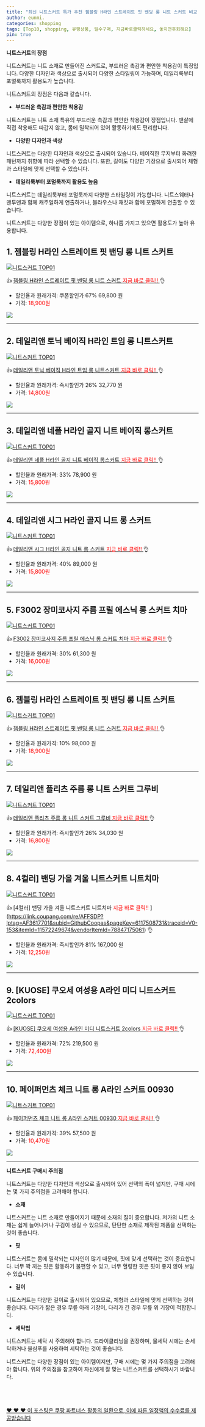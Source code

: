 ```yaml
---
title: "최신 니트스커트 특가 추천 젬블링 H라인 스트레이트 핏 밴딩 롱 니트 스커트 비교 장점"
author: eunmi.
categories: shopping
tags: [Top10, shopping, 유행상품, 필수구매, 지금바로클릭하세요, 놓치면후회해요]
pin: true
---
```

**니트스커트의 장점**

니트스커트는 니트 소재로 만들어진 스커트로, 부드러운 촉감과 편안한 착용감이 특징입니다. 다양한 디자인과 색상으로 출시되어 다양한 스타일링이 가능하며, 데일리룩부터 포멀룩까지 활용도가 높습니다.

니트스커트의 장점은 다음과 같습니다.

* **부드러운 촉감과 편안한 착용감**

니트스커트는 니트 소재 특유의 부드러운 촉감과 편안한 착용감이 장점입니다. 맨살에 직접 착용해도 따갑지 않고, 몸에 밀착되어 있어 활동하기에도 편리합니다.

* **다양한 디자인과 색상**

니트스커트는 다양한 디자인과 색상으로 출시되어 있습니다. 베이직한 무지부터 화려한 패턴까지 취향에 따라 선택할 수 있습니다. 또한, 길이도 다양한 기장으로 출시되어 체형과 스타일에 맞게 선택할 수 있습니다.

* **데일리룩부터 포멀룩까지 활용도 높음**

니트스커트는 데일리룩부터 포멀룩까지 다양한 스타일링이 가능합니다. 니트스웨터나 맨투맨과 함께 캐주얼하게 연출하거나, 블라우스나 재킷과 함께 포멀하게 연출할 수 있습니다.

니트스커트는 다양한 장점이 있는 아이템으로, 하나쯤 가지고 있으면 활용도가 높아 유용합니다.

   

## 1. 젬블링 H라인 스트레이트 핏 밴딩 롱 니트 스커트

[![니트스커트 TOP01](https://thumbnail6.coupangcdn.com/thumbnails/remote/230x230ex/image/retail/images/1054252779180677-950aaab0-0671-418a-8e24-37f0ae8c8448.jpg)](https://link.coupang.com/re/AFFSDP?lptag=AF3617701&subid=GithubCoopas&pageKey=7581175895&traceid=V0-153&itemId=20012965194&vendorItemId=87109823863)


👍 [젬블링 H라인 스트레이트 핏 밴딩 롱 니트 스커트 <font color=red> 지금 바로 클릭!! </font> ](https://link.coupang.com/re/AFFSDP?lptag=AF3617701&subid=GithubCoopas&pageKey=7581175895&traceid=V0-153&itemId=20012965194&vendorItemId=87109823863) 👌 


- 할인율과 원래가격: 쿠폰할인가 67%  69,800   원
- 가격: <span style='color:red'>18,900원</span>

[![](/discount_price.png)](https://link.coupang.com/re/AFFSDP?lptag=AF3617701&subid=GithubCoopas&pageKey=7581175895&traceid=V0-153&itemId=20012965194&vendorItemId=87109823863)

---


   

## 2. 데일리앤 토닉 베이직 H라인 트임 롱 니트스커트

[![니트스커트 TOP01](https://thumbnail6.coupangcdn.com/thumbnails/remote/230x230ex/image/vendor_inventory/6673/2834d4dafe94b0a9130833e71ff8107afd2699ae47cabaad5f99b1b17969.jpg)](https://link.coupang.com/re/AFFSDP?lptag=AF3617701&subid=GithubCoopas&pageKey=6109074930&traceid=V0-153&itemId=11501921608&vendorItemId=78777128606)


👍 [데일리앤 토닉 베이직 H라인 트임 롱 니트스커트 <font color=red> 지금 바로 클릭!! </font> ](https://link.coupang.com/re/AFFSDP?lptag=AF3617701&subid=GithubCoopas&pageKey=6109074930&traceid=V0-153&itemId=11501921608&vendorItemId=78777128606) 👌 


- 할인율과 원래가격: 즉시할인가 26%  32,770   원
- 가격: <span style='color:red'>14,800원</span>

[![](/discount_price.png)](https://link.coupang.com/re/AFFSDP?lptag=AF3617701&subid=GithubCoopas&pageKey=6109074930&traceid=V0-153&itemId=11501921608&vendorItemId=78777128606)

---


   

## 3. 데일리앤 네플 H라인 골지 니트 베이직 롱스커트

[![니트스커트 TOP01](https://thumbnail7.coupangcdn.com/thumbnails/remote/230x230ex/image/vendor_inventory/5e20/6637198c3bd6e9ecabec859bcb1b5253ddee2b233856d3de6d1b1950d45d.jpg)](https://link.coupang.com/re/AFFSDP?lptag=AF3617701&subid=GithubCoopas&pageKey=4624967357&traceid=V0-153&itemId=5736961646&vendorItemId=73035658558)


👍 [데일리앤 네플 H라인 골지 니트 베이직 롱스커트 <font color=red> 지금 바로 클릭!! </font> ](https://link.coupang.com/re/AFFSDP?lptag=AF3617701&subid=GithubCoopas&pageKey=4624967357&traceid=V0-153&itemId=5736961646&vendorItemId=73035658558) 👌 


- 할인율과 원래가격: 33%  78,900   원
- 가격: <span style='color:red'>15,800원</span>

[![](/discount_price.png)](https://link.coupang.com/re/AFFSDP?lptag=AF3617701&subid=GithubCoopas&pageKey=4624967357&traceid=V0-153&itemId=5736961646&vendorItemId=73035658558)

---


   

## 4. 데일리앤 시그 H라인 골지 니트 롱 스커트

[![니트스커트 TOP01](https://thumbnail10.coupangcdn.com/thumbnails/remote/230x230ex/image/vendor_inventory/8de0/7b0d5452587ebc2502be1893906982246234e59f52e8558e0f3655b6c8b2.jpg)](https://link.coupang.com/re/AFFSDP?lptag=AF3617701&subid=GithubCoopas&pageKey=6889871152&traceid=V0-153&itemId=16538023552&vendorItemId=83724775434)


👍 [데일리앤 시그 H라인 골지 니트 롱 스커트 <font color=red> 지금 바로 클릭!! </font> ](https://link.coupang.com/re/AFFSDP?lptag=AF3617701&subid=GithubCoopas&pageKey=6889871152&traceid=V0-153&itemId=16538023552&vendorItemId=83724775434) 👌 


- 할인율과 원래가격: 40%  89,000   원
- 가격: <span style='color:red'>15,800원</span>

[![](/discount_price.png)](https://link.coupang.com/re/AFFSDP?lptag=AF3617701&subid=GithubCoopas&pageKey=6889871152&traceid=V0-153&itemId=16538023552&vendorItemId=83724775434)

---


   

## 5. F3002 장미코사지 주름 프릴 에스닉 롱 스커트 치마

[![니트스커트 TOP01](https://thumbnail6.coupangcdn.com/thumbnails/remote/230x230ex/image/vendor_inventory/1e81/17c3e050760e025a36be935e0c92292fd20563d024c7a7cb8673e0768bee.png)](https://link.coupang.com/re/AFFSDP?lptag=AF3617701&subid=GithubCoopas&pageKey=7654357515&traceid=V0-153&itemId=20375233541&vendorItemId=87564583404)


👍 [F3002 장미코사지 주름 프릴 에스닉 롱 스커트 치마 <font color=red> 지금 바로 클릭!! </font> ](https://link.coupang.com/re/AFFSDP?lptag=AF3617701&subid=GithubCoopas&pageKey=7654357515&traceid=V0-153&itemId=20375233541&vendorItemId=87564583404) 👌 


- 할인율과 원래가격: 30%  61,300   원
- 가격: <span style='color:red'>16,000원</span>

[![](/discount_price.png)](https://link.coupang.com/re/AFFSDP?lptag=AF3617701&subid=GithubCoopas&pageKey=7654357515&traceid=V0-153&itemId=20375233541&vendorItemId=87564583404)

---


   

## 6. 젬블링 H라인 스트레이트 핏 밴딩 롱 니트 스커트

[![니트스커트 TOP01](https://thumbnail10.coupangcdn.com/thumbnails/remote/230x230ex/image/retail/images/2443342373315431-18dbea19-a78d-4897-bdcf-a7d3d26bc9be.jpg)](https://link.coupang.com/re/AFFSDP?lptag=AF3617701&subid=GithubCoopas&pageKey=7581175895&traceid=V0-153&itemId=20012965192&vendorItemId=87109823848)


👍 [젬블링 H라인 스트레이트 핏 밴딩 롱 니트 스커트 <font color=red> 지금 바로 클릭!! </font> ](https://link.coupang.com/re/AFFSDP?lptag=AF3617701&subid=GithubCoopas&pageKey=7581175895&traceid=V0-153&itemId=20012965192&vendorItemId=87109823848) 👌 


- 할인율과 원래가격: 10%  98,000   원
- 가격: <span style='color:red'>18,900원</span>

[![](/discount_price.png)](https://link.coupang.com/re/AFFSDP?lptag=AF3617701&subid=GithubCoopas&pageKey=7581175895&traceid=V0-153&itemId=20012965192&vendorItemId=87109823848)

---


   

## 7. 데일리앤 플리츠 주름 롱 니트 스커트 그루비

[![니트스커트 TOP01](https://thumbnail7.coupangcdn.com/thumbnails/remote/230x230ex/image/vendor_inventory/e3f0/bae3a692fece64d228def75b4367124d962480bb466e041ad64e1bbeea35.jpg)](https://link.coupang.com/re/AFFSDP?lptag=AF3617701&subid=GithubCoopas&pageKey=6232734758&traceid=V0-153&itemId=12535072775&vendorItemId=79803498566)


👍 [데일리앤 플리츠 주름 롱 니트 스커트 그루비 <font color=red> 지금 바로 클릭!! </font> ](https://link.coupang.com/re/AFFSDP?lptag=AF3617701&subid=GithubCoopas&pageKey=6232734758&traceid=V0-153&itemId=12535072775&vendorItemId=79803498566) 👌 


- 할인율과 원래가격: 즉시할인가 26%  34,030   원
- 가격: <span style='color:red'>16,800원</span>

[![](/discount_price.png)](https://link.coupang.com/re/AFFSDP?lptag=AF3617701&subid=GithubCoopas&pageKey=6232734758&traceid=V0-153&itemId=12535072775&vendorItemId=79803498566)

---


   

## 8. 4컬러] 밴딩 가을 겨울 니트스커트 니트치마

[![니트스커트 TOP01](https://thumbnail6.coupangcdn.com/thumbnails/remote/230x230ex/image/vendor_inventory/e549/281524ae8cf0476c12ad2867afac64fe9cd4b88dd7dfad1babcba24b2361.jpg)](https://link.coupang.com/re/AFFSDP?lptag=AF3617701&subid=GithubCoopas&pageKey=6117508731&traceid=V0-153&itemId=11572249674&vendorItemId=78847175061)


👍 [4컬러] 밴딩 가을 겨울 니트스커트 니트치마 <font color=red> 지금 바로 클릭!! </font> ](https://link.coupang.com/re/AFFSDP?lptag=AF3617701&subid=GithubCoopas&pageKey=6117508731&traceid=V0-153&itemId=11572249674&vendorItemId=78847175061) 👌 


- 할인율과 원래가격: 즉시할인가 81%  167,000   원
- 가격: <span style='color:red'>12,250원</span>

[![](/discount_price.png)](https://link.coupang.com/re/AFFSDP?lptag=AF3617701&subid=GithubCoopas&pageKey=6117508731&traceid=V0-153&itemId=11572249674&vendorItemId=78847175061)

---


   

## 9. [KUOSE] 쿠오세 여성용 A라인 미디 니트스커트 2colors

[![니트스커트 TOP01](https://thumbnail6.coupangcdn.com/thumbnails/remote/230x230ex/image/vendor_inventory/099c/80275a010354dc7cf2e50c9ad532346c94c9b288d73ac8b5fd57de2a9ba5.jpg)](https://link.coupang.com/re/AFFSDP?lptag=AF3617701&subid=GithubCoopas&pageKey=7647874280&traceid=V0-153&itemId=20340984984&vendorItemId=87425795117)


👍 [[KUOSE] 쿠오세 여성용 A라인 미디 니트스커트 2colors <font color=red> 지금 바로 클릭!! </font> ](https://link.coupang.com/re/AFFSDP?lptag=AF3617701&subid=GithubCoopas&pageKey=7647874280&traceid=V0-153&itemId=20340984984&vendorItemId=87425795117) 👌 


- 할인율과 원래가격: 72%  219,500   원
- 가격: <span style='color:red'>72,400원</span>

[![](/discount_price.png)](https://link.coupang.com/re/AFFSDP?lptag=AF3617701&subid=GithubCoopas&pageKey=7647874280&traceid=V0-153&itemId=20340984984&vendorItemId=87425795117)

---


   

## 10. 페이퍼먼츠 체크 니트 롱 A라인 스커트 00930

[![니트스커트 TOP01](https://thumbnail7.coupangcdn.com/thumbnails/remote/230x230ex/image/retail/images/2021/12/01/11/0/f44eb2fd-3b18-48f6-82c9-bfd7920680e9.jpg)](https://link.coupang.com/re/AFFSDP?lptag=AF3617701&subid=GithubCoopas&pageKey=6212827737&traceid=V0-153&itemId=12393117834&vendorItemId=79662748896)


👍 [페이퍼먼츠 체크 니트 롱 A라인 스커트 00930 <font color=red> 지금 바로 클릭!! </font> ](https://link.coupang.com/re/AFFSDP?lptag=AF3617701&subid=GithubCoopas&pageKey=6212827737&traceid=V0-153&itemId=12393117834&vendorItemId=79662748896) 👌 


- 할인율과 원래가격: 39%  57,500   원
- 가격: <span style='color:red'>10,470원</span>

[![](/discount_price.png)](https://link.coupang.com/re/AFFSDP?lptag=AF3617701&subid=GithubCoopas&pageKey=6212827737&traceid=V0-153&itemId=12393117834&vendorItemId=79662748896)

---
**니트스커트 구매시 주의점**

니트스커트는 다양한 디자인과 색상으로 출시되어 있어 선택의 폭이 넓지만, 구매 시에는 몇 가지 주의점을 고려해야 합니다.

* **소재**

니트스커트는 니트 소재로 만들어지기 때문에 소재의 질이 중요합니다. 저가의 니트 소재는 쉽게 늘어나거나 구김이 생길 수 있으므로, 탄탄한 소재로 제작된 제품을 선택하는 것이 좋습니다.

* **핏**

니트스커트는 몸에 밀착되는 디자인이 많기 때문에, 핏에 맞게 선택하는 것이 중요합니다. 너무 꽉 끼는 핏은 활동하기 불편할 수 있고, 너무 헐렁한 핏은 핏이 좋지 않아 보일 수 있습니다.

* **길이**

니트스커트는 다양한 길이로 출시되어 있으므로, 체형과 스타일에 맞게 선택하는 것이 좋습니다. 다리가 짧은 경우 무릎 아래 기장이, 다리가 긴 경우 무릎 위 기장이 적합합니다.

* **세탁법**

니트스커트는 세탁 시 주의해야 합니다. 드라이클리닝을 권장하며, 물세탁 시에는 손세탁하거나 울샴푸를 사용하여 세탁하는 것이 좋습니다.

니트스커트는 다양한 장점이 있는 아이템이지만, 구매 시에는 몇 가지 주의점을 고려해야 합니다. 위의 주의점을 참고하여 자신에게 잘 맞는 니트스커트를 선택하시기 바랍니다.<br><br><br><br><br> [ ❤ ❤ ❤ 이 포스팅은 쿠팡 파트너스 활동의 일환으로, 이에 따른 일정액의 수수료를 제공받습니다](https://link.coupang.com/a/bcEFyh)